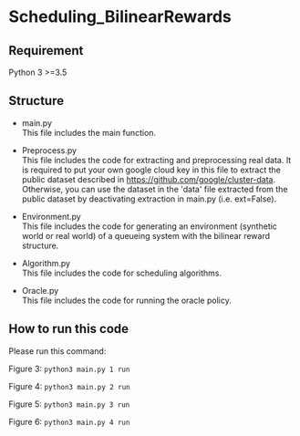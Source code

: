 # Scheduling_BilinearRewards


## Requirement
 Python 3 >=3.5

## Structure
  * main.py\
    This file includes the main function.

  * Preprocess.py\
  This file includes the code for extracting and preprocessing real data. It is required to put your own google cloud key in this file to extract the public dataset described in https://github.com/google/cluster-data. Otherwise, you can use the dataset in the 'data' file extracted from the public dataset by deactivating extraction in main.py (i.e. ext=False). 

  * Environment.py\
  This file includes the code for generating an environment (synthetic world or real world) of a queueing system with the bilinear reward structure. 
  
  * Algorithm.py\
  This file includes the code for scheduling algorithms.

  * Oracle.py\
  This file includes the code for running the oracle policy.

## How to run this code
Please run this command:

Figure 3:
```python3 main.py 1 run```

Figure 4: 
```python3 main.py 2 run```

Figure 5: 
```python3 main.py 3 run```

Figure 6: 
```python3 main.py 4 run```

